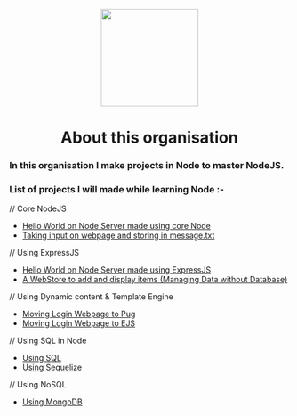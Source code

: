 <p align="center"><img src="https://image.flaticon.com/icons/svg/919/919825.svg" width="175"></p>
<h1 align="center">About this organisation</h1>

### In this organisation I make projects in Node to master NodeJS. 

### List of projects I will made while learning Node :-

//  Core NodeJS

- [Hello World on Node Server made using core Node](https://github.com/learning-node-by-projects/Hello-World)
- [Taking input on webpage and storing in message.txt](https://github.com/learning-node-by-projects/Writing-to-Files-in-Node.js)

//  Using ExpressJS

- [Hello World on Node Server made using ExpressJS](https://github.com/learning-node-by-projects/Hello-express)
- [A WebStore to add and display items (Managing Data without Database)](https://github.com/learning-node-by-projects/webstore-app-without-Database)


//  Using Dynamic content & Template Engine

- [Moving Login Webpage to Pug]()
- [Moving Login Webpage to EJS]()

//  Using SQL in Node 

- [Using SQL]()
- [Using Sequelize]()

//  Using NoSQL 

- [Using MongoDB]()

